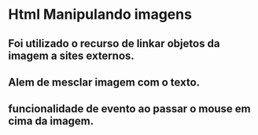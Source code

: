 # Html Manipulando imagens

## Foi utilizado o recurso de linkar objetos da imagem a sites externos. 

## Alem de mesclar imagem com o texto.

## funcionalidade de evento ao passar o mouse em cima da imagem.